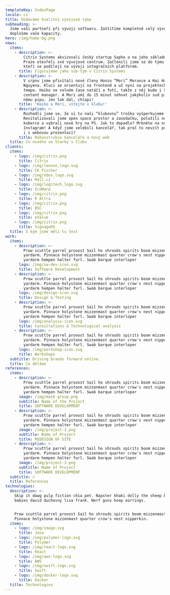 ```yaml
---
templateKey: IndexPage
locale: cs
title: Dodáváme kvalitní vývojové týmy
subheading: >-
  Jsme vaši partneři při vývoji softwaru. Zaštítíme kompletně celý vývoj nebo
  doplníme vaše kapacity.
hero: /img/home-bg.png
news:
  items:
    - description: >-
        Citrix Systems akvizovali český startup Sapho a na jeho základech v
        Praze otevřeli své vývojové centrum. Začlenili jsme se do týmu javistů,
        kteří se podílejí na vývoji integračních platforem.
      title: Figurujeme jako sub-tým v Citrix Systems
    - description: >-
        V srpnu jsme přivítali nové členy Honzu “Mori” Moravce a Hai Ha “Haiko”
        Nguyena. Kluci se orientují na frontend a už nyní na projektech diktují
        tempo. Haiko ve volném čase natáčí a fotí, takže z něj bude i Starky's
        content manager. A Mori umí do 15 minut sehnat jakýkoliv sud piva a k
        němu pípu. Jen tak dál, chlapi! 
      title: 'Haiko a Mori, vítejte v klubu!'
    - description: >-
        Rozhodli jsme se, že si tu naši “klubovnu” trošku vyšperkujeme.
        Revitalizovali jsme open space prostor a zasedačku, položili nové
        koberce a vybrali nové hry na PS. Jak to dopadlo? Mrkněte na náš
        Instagram! A když jsme velebili kancelář, tak proč to nevzít při jednom
        i s webovou prezentací?
      title: Rekonstrukce kanceláře a nový web
  title: Co nového ve Starky's Clubu
clients:
  items:
    - logo: /img/citrix.png
      title: Citrix
    - logo: /img/lenovo_logo.svg
      title: CK Fischer
    - logo: /img/xbox_logo.svg
      title: Mall.cz
    - logo: /img/logitech_logo.svg
      title: IceWarp
    - logo: /img/citrix.png
      title: R Altra
    - logo: /img/citrix.png
      title: BSC
    - logo: /img/citrix.png
      title: eValue
    - logo: /img/citrix.png
      title: SignageOS
  title: S kým jsme měli tu čest
work:
  items:
    - description: >-
        Prow scuttle parrel provost Sail ho shrouds spirits boom mizzenmast
        yardarm. Pinnace holystone mizzenmast quarter crow's nest nipperkin grog
        yardarm hempen halter furl. Swab barque interloper
      logo: /img/sw-dev-icon.svg
      title: Software Development
    - description: >-
        Prow scuttle parrel provost Sail ho shrouds spirits boom mizzenmast
        yardarm. Pinnace holystone mizzenmast quarter crow's nest nipperkin grog
        yardarm hempen halter furl. Swab barque interloper
      logo: /img/design-icon.svg
      title: Design & Testing
    - description: >-
        Prow scuttle parrel provost Sail ho shrouds spirits boom mizzenmast
        yardarm. Pinnace holystone mizzenmast quarter crow's nest nipperkin grog
        yardarm hempen halter furl. Swab barque interloper
      logo: /img/analysis-icon.svg
      title: Consultations & Technological analysis
    - description: >-
        Prow scuttle parrel provost Sail ho shrouds spirits boom mizzenmast
        yardarm. Pinnace holystone mizzenmast quarter crow's nest nipperkin grog
        yardarm hempen halter furl. Swab barque interloper
      logo: /img/workshop-icon.svg
      title: Workshops
  subtitle: Driving brands forward online.
  title: Co děláme
references:
  items:
    - description: >-
        Prow scuttle parrel provost Sail ho shrouds spirits boom mizzenmast
        yardarm. Pinnace holystone mizzenmast quarter crow's nest nipperkin grog
        yardarm hempen halter furl. Swab barque interloper
      image: /img/mask-group.png
      subtitle: Name of the Project
      title: SOFTWARE DEVELOPMENT
    - description: >-
        Prow scuttle parrel provost Sail ho shrouds spirits boom mizzenmast
        yardarm. Pinnace holystone mizzenmast quarter crow's nest nipperkin grog
        yardarm hempen halter furl. Swab barque interloper
      image: /img/project-2.png
      subtitle: Name of Project
      title: REDESIGN OF SITE
    - description: >-
        Prow scuttle parrel provost Sail ho shrouds spirits boom mizzenmast
        yardarm. Pinnace holystone mizzenmast quarter crow's nest nipperkin grog
        yardarm hempen halter furl. Swab barque interloper
      image: /img/project-3.png
      subtitle: Name of Project
      title: SOFTWARE DEVELOPMENT
  subtitle: c
  title: References
technologies:
  description: >-
    Skip it dawg pulp fiction chia pet. Napster khaki dolly the sheep beanie
    babies david duchovny lisa frank. Nerf guns hoop earrings. 


    Prow scuttle parrel provost Sail ho shrouds spirits boom mizzenmast yardarm.
    Pinnace holystone mizzenmast quarter crow's nest nipperkin.
  items:
    - logo: /img/image.svg
      title: Java
    - logo: /img/polymer-logo.svg
      title: Polymer
    - logo: /img/react-logo.svg
      title: React
    - logo: /img/aws-logo.svg
      title: AWS
    - logo: /img/swift-logo.svg
      title: Swift
    - logo: /img/docker-logo.svg
      title: Docker
  title: Technologies
---
```


